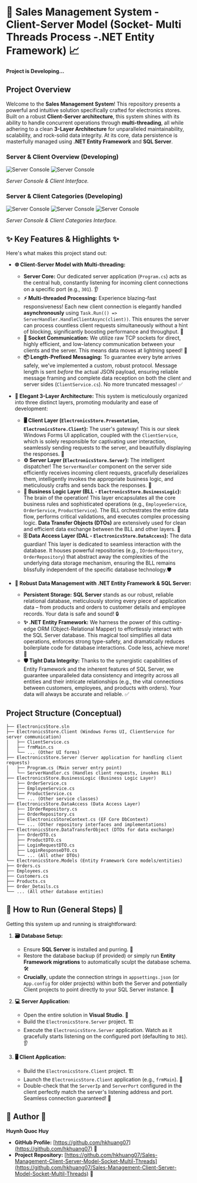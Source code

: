# 🚀 Sales Management System - Client-Server Model (Socket- Multi Threads Process -.NET Entity Framework) 📈
**Project is Developing...**
## Project Overview

Welcome to the **Sales Management System**! This repository presents a powerful and intuitive solution specifically crafted for electronics stores. Built on a robust **Client-Server architecture**, this system shines with its ability to handle concurrent operations through **multi-threading**, all while adhering to a clean **3-Layer Architecture** for unparalleled maintainability, scalability, and rock-solid data integrity. At its core, data persistence is masterfully managed using **.NET Entity Framework** and **SQL Server**.

<p align="center">
  <h3>Server & Client Overview  (Developing) </h3>
  <img src="demo/server.jpg" alt="Server Console">
   <img src="demo/client.jpg" alt="Server Console">
   <p><em> Server Console & Client Interface.</em></p>
</p>
<p align="center">
  <h3>Server & Client Categories  (Developing) </h3>
    <img src="demo/categories.jpg" alt="Server Console">
    <img src="demo/server_categories01.jpg" alt="Server Console">
    <img src="demo/server_categories02.jpg" alt="Server Console">
   <p><em> Server Console & Client Categories Interface.</em></p>
</p>

## ✨ Key Features & Highlights ✨

Here's what makes this project stand out:

* **🌐 Client-Server Model with Multi-threading:**
    * **Server Core:** Our dedicated server application (`Program.cs`) acts as the central hub, constantly listening for incoming client connections on a specific port (e.g., `301`). 👂
    * **⚡ Multi-threaded Processing:** Experience blazing-fast responsiveness! Each new client connection is elegantly handled **asynchronously** using `Task.Run(() => ServerHandler.HandleClientAsync(client))`. This ensures the server can process countless client requests simultaneously without a hint of blocking, significantly boosting performance and throughput. 🚀
    * **🔌 Socket Communication:** We utilize raw TCP sockets for direct, highly efficient, and low-latency communication between your clients and the server. This means data moves at lightning speed! 💨
    * **📦 Length-Prefixed Messaging:** To guarantee every byte arrives safely, we've implemented a custom, robust protocol. Message length is sent *before* the actual JSON payload, ensuring reliable message framing and complete data reception on both the client and server sides (`ClientService.cs`). No more truncated messages! ✅

* **📐 Elegant 3-Layer Architecture:**
    This system is meticulously organized into three distinct layers, promoting modularity and ease of development:
    * **🖥️ Client Layer (`ElectronicsStore.Presentation`, `ElectronicsStore.Client`):** The user's gateway! This is our sleek Windows Forms UI application, coupled with the `ClientService`, which is solely responsible for captivating user interaction, seamlessly sending requests to the server, and beautifully displaying the responses. 🎨
    * **⚙️ Server Layer (`ElectronicsStore.Server`):** The intelligent dispatcher! The `ServerHandler` component on the server side efficiently receives incoming client requests, gracefully deserializes them, intelligently invokes the appropriate business logic, and meticulously crafts and sends back the responses. 🧠
    * **🧠 Business Logic Layer (BLL - `ElectronicsStore.BusinessLogic`):** The brain of the operation! This layer encapsulates all the core business rules and sophisticated operations (e.g., `EmployeeService`, `OrderService`, `ProductService`). The BLL orchestrates the entire data flow, performs critical validations, and executes complex processing logic. **Data Transfer Objects (DTOs)** are extensively used for clean and efficient data exchange between the BLL and other layers. 🔄
    * **🗄️ Data Access Layer (DAL - `ElectronicsStore.DataAccess`):** The data guardian! This layer is dedicated to seamless interaction with the database. It houses powerful repositories (e.g., `IOrderRepository`, `OrderRepository`) that abstract away the complexities of the underlying data storage mechanism, ensuring the BLL remains blissfully independent of the specific database technology.🛡️

* **💾 Robust Data Management with .NET Entity Framework & SQL Server:**
    * **Persistent Storage:** **SQL Server** stands as our robust, reliable relational database, meticulously storing every piece of application data – from products and orders to customer details and employee records. Your data is safe and sound! 🔒
    * **✨ .NET Entity Framework:** We harness the power of this cutting-edge ORM (Object-Relational Mapper) to effortlessly interact with the SQL Server database. This magical tool simplifies all data operations, enforces strong type-safety, and dramatically reduces boilerplate code for database interactions. Code less, achieve more! 🚀
    * **🛡️ Tight Data Integrity:** Thanks to the synergistic capabilities of Entity Framework and the inherent features of SQL Server, we guarantee unparalleled data consistency and integrity across all entities and their intricate relationships (e.g., the vital connections between customers, employees, and products with orders). Your data will always be accurate and reliable. ✅

## Project Structure (Conceptual)
```
├── ElectronicsStore.sln
├── ElectronicsStore.Client (Windows Forms UI, ClientService for server communication)
│   ├── ClientService.cs
│   ├── frmMain.cs
│   └── ... (Other UI forms)
├── ElectronicsStore.Server (Server application for handling client requests)
│   ├── Program.cs (Main server entry point)
│   └── ServerHandler.cs (Handles client requests, invokes BLL)
├── ElectronicsStore.BusinessLogic (Business Logic Layer)
│   ├── OrderService.cs
│   ├── EmployeeService.cs
│   ├── ProductService.cs
│   └── ... (Other service classes)
├── ElectronicsStore.DataAccess (Data Access Layer)
│   ├── IOrderRepository.cs
│   ├── OrderRepository.cs
│   ├── ElectronicsStoreContext.cs (EF Core DbContext)
│   └── ... (Other repository interfaces and implementations)
├── ElectronicsStore.DataTransferObject (DTOs for data exchange)
│   ├── OrderDTO.cs
│   ├── ProductDTO.cs
│   ├── LoginRequestDTO.cs
│   ├── LoginResponseDTO.cs
│   └── ... (All other DTOs)
└── ElectronicsStore.Models (Entity Framework Core models/entities)
├── Orders.cs
├── Employees.cs
├── Customers.cs
├── Products.cs
├── Order_Details.cs
└── ... (All other database entities)
```

## 🚀 How to Run (General Steps) 🚀

Getting this system up and running is straightforward:

1.  **🗃️ Database Setup:**
    * Ensure **SQL Server** is installed and purring. 🐢
    * Restore the database backup (if provided) or simply run **Entity Framework migrations** to automatically sculpt the database schema. 🛠️
    * **Crucially**, update the connection strings in `appsettings.json` (or `App.config` for older projects) within both the Server and potentially Client projects to point directly to your SQL Server instance. 🔗

2.  **💻 Server Application:**
    * Open the entire solution in **Visual Studio**. 📂
    * Build the `ElectronicsStore.Server` project. 🏗️
    * Execute the `ElectronicsStore.Server` application. Watch as it gracefully starts listening on the configured port (defaulting to `301`). 👂

3.  **🖥️ Client Application:**
    * Build the `ElectronicsStore.Client` project. 🏗️
    * Launch the `ElectronicsStore.Client` application (e.g., `frmMain`). 🏁
    * Double-check that the `ServerIp` and `ServerPort` configured in the client perfectly match the server's listening address and port. Seamless connection guaranteed! 🤝

## 👤 Author 👤

**Huynh Quoc Huy**

* **GitHub Profile:** [https://github.com/hkhuang07](https://github.com/hkhuang07) 🌟
* **Project Repository:** [https://github.com/hkhuang07/Sales-Management-Client-Server-Model-Socket-Multil-Threads](https://github.com/hkhuang07/Sales-Management-Client-Server-Model-Socket-Multil-Threads) 🔗
